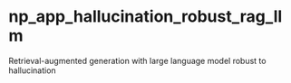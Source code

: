 # np_app_hallucination_robust_rag_llm
Retrieval-augmented generation with large language model robust to hallucination
